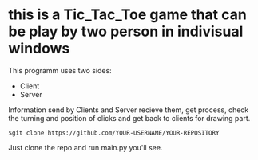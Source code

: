 # this is a Tic_Tac_Toe game that can be play by two person in indivisual windows

This programm uses two sides:

 - Client
 - Server

Information send by Clients and Server recieve them, get process, check the turning and position of clicks and get back to clients for drawing part.
```
$git clone https://github.com/YOUR-USERNAME/YOUR-REPOSITORY
```
Just clone the repo and run main.py you'll see.
